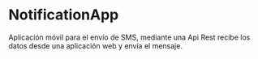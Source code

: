 # NotificationApp

Aplicación móvil para el envío de SMS, mediante una Api Rest recibe los datos desde una aplicación web  y envía el mensaje.
